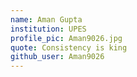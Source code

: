 ```yaml
---
name: Aman Gupta
institution: UPES
profile_pic: Aman9026.jpg
quote: Consistency is king
github_user: Aman9026
---
```

